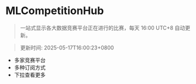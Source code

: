 # MLCompetitionHub

> 一站式显示各大数据竞赛平台正在进行的比赛，每天 16:00 UTC+8 自动更新。
  
> 更新时间: 2025-05-17T16:00:23+0800 

* 多家竞赛平台
* 多种订阅方式
* 下拉查看更多